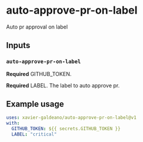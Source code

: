 # auto-approve-pr-on-label

Auto pr approval on label

## Inputs

### `auto-approve-pr-on-label`

**Required** GITHUB_TOKEN.

**Required** LABEL. The label to auto approve pr.

## Example usage

```yaml
uses: xavier-galdeano/auto-approve-pr-on-label@v1
with:
  GITHUB_TOKEN: ${{ secrets.GITHUB_TOKEN }}
  LABEL: "critical"
```

